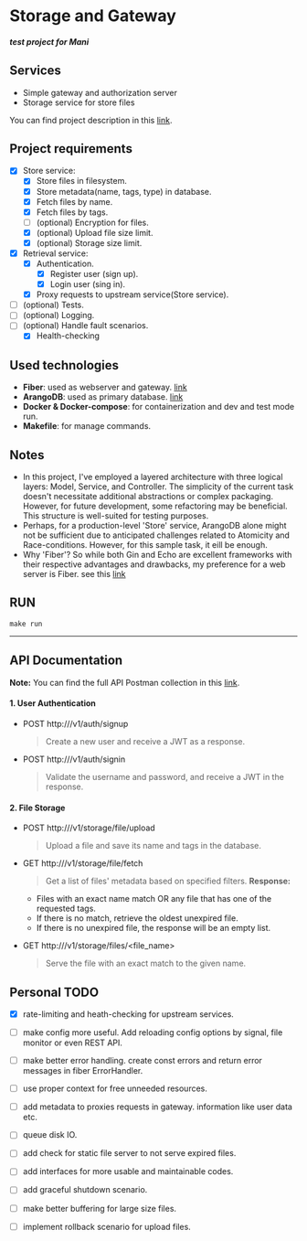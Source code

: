 # Storage and Gateway
#### _test project for Mani_


## Services

- Simple gateway and authorization server
- Storage service for store files

You can find project description in this [link](https://github.com/alichz2001/mani/blob/master/Take_home_challenge_for_Golang_at_Mani.pdf).


## Project requirements
- [x] Store service:
  - [x] Store files in filesystem.
  - [x] Store metadata(name, tags, type) in database.
  - [x] Fetch files by name.
  - [x] Fetch files by tags.
  - [ ] (optional) Encryption for files.
  - [x] (optional) Upload file size limit.
  - [x] (optional) Storage size limit.
- [x] Retrieval service:
  - [x] Authentication.
    - [x] Register user (sign up).
    - [x] Login user (sing in).
  - [x] Proxy requests to upstream service(Store service).
- [ ] (optional) Tests.
- [ ] (optional) Logging.
- [ ] (optional) Handle fault scenarios.
  - [x] Health-checking

## Used technologies
- **Fiber**: used as webserver and gateway. [link](https://docs.gofiber.io/)
- **ArangoDB**: used as primary database. [link](https://arangodb.com/)
- **Docker & Docker-compose**: for containerization and dev and test mode run.
- **Makefile**: for manage commands.


## Notes
- In this project, I've employed a layered architecture with three logical layers: Model, Service, and Controller. The simplicity of the current task doesn't necessitate additional abstractions or complex packaging. However, for future development, some refactoring may be beneficial. This structure is well-suited for testing purposes.
- Perhaps, for a production-level 'Store' service, ArangoDB alone might not be sufficient due to anticipated challenges related to Atomicity and Race-conditions. However, for this sample task, it eill be enough.
- Why 'Fiber'? So while both Gin and Echo are excellent frameworks with their respective advantages and drawbacks, my preference for a web server is Fiber. see this [link](https://medium.com/deno-the-complete-reference/go-gin-vs-fiber-hello-world-performance-6863e597b654)


## RUN

```shell
make run
```
-----------------
## API Documentation

**Note:** You can find the full API Postman collection in this [link](https://github.com/alichz2001/mani/blob/master/mani_task.postman_collection.json).

#### 1\. User Authentication

* POST http://<server>/v1/auth/signup
  > Create a new user and receive a JWT as a response.

* POST http://<server>/v1/auth/signin
  > Validate the username and password, and receive a JWT in the response.

#### 2\. File Storage

* POST http://<server>/v1/storage/file/upload
  > Upload a file and save its name and tags in the database.

* GET http://<server>/v1/storage/file/fetch
  > Get a list of files' metadata based on specified filters.
  **Response:**
  - Files with an exact name match OR any file that has one of the requested tags.
  - If there is no match, retrieve the oldest unexpired file.
  - If there is no unexpired file, the response will be an empty list.

* GET http://<server>/v1/storage/files/<file\_name>
  > Serve the file with an exact match to the given name.

## Personal TODO
- [x] rate-limiting and heath-checking for upstream services.
- [ ] make config more useful. Add reloading config options by signal, file monitor or even REST API.
- [ ] make better error handling. create const errors and return error messages in fiber ErrorHandler.
- [ ] use proper context for free unneeded resources.
- [ ] add metadata to proxies requests in gateway. information like user data etc.
- [ ] queue disk IO.
- [ ] add check for static file server to not serve expired files.
- [ ] add interfaces for more usable and maintainable codes.
- [ ] add graceful shutdown scenario.
- [ ] make better buffering for large size files.
- [ ] implement rollback scenario for upload files.  


